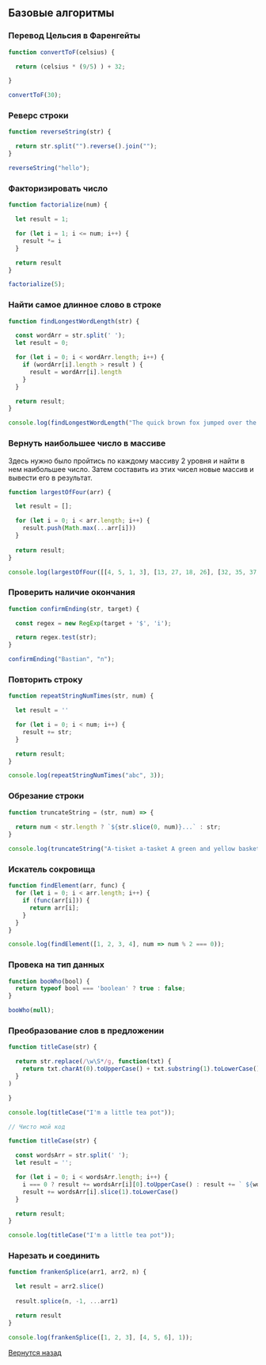 ## Базовые алгоритмы

### Перевод Цельсия в Фаренгейты


```javascript
function convertToF(celsius) {

  return (celsius * (9/5) ) + 32;

}

convertToF(30);
```


### Реверс строки


```javascript
function reverseString(str) {

  return str.split("").reverse().join(""); 
}

reverseString("hello");
```


### Факторизировать число


```javascript
function factorialize(num) {

  let result = 1;

  for (let i = 1; i <= num; i++) {
    result *= i
  }

  return result
}

factorialize(5);
```


### Найти самое длинное слово в строке


```javascript
function findLongestWordLength(str) {

  const wordArr = str.split(' ');
  let result = 0;

  for (let i = 0; i < wordArr.length; i++) {
    if (wordArr[i].length > result ) {
      result = wordArr[i].length
    }
  }

  return result;
}

console.log(findLongestWordLength("The quick brown fox jumped over the lazy dog"));
```


### Вернуть наибольшее число в массиве

Здесь нужно было пройтись по каждому массиву 2 уровня и найти в нем наибольшее число. Затем составить из этих чисел новые массив и вывести его в результат.

```javascript
function largestOfFour(arr) {

  let result = [];

  for (let i = 0; i < arr.length; i++) {
    result.push(Math.max(...arr[i]))
  }
  
  return result;
}

console.log(largestOfFour([[4, 5, 1, 3], [13, 27, 18, 26], [32, 35, 37, 39], [1000, 1001, 857, 1]]));
```


### Проверить наличие окончания


```javascript
function confirmEnding(str, target) {

  const regex = new RegExp(target + '$', 'i');

  return regex.test(str);
}

confirmEnding("Bastian", "n");
```


### Повторить строку


```javascript
function repeatStringNumTimes(str, num) {

  let result = ''

  for (let i = 0; i < num; i++) {
    result += str;
  }

  return result;
}

console.log(repeatStringNumTimes("abc", 3));
```


### Обрезание строки


```javascript
function truncateString = (str, num) => {
  
  return num < str.length ? `${str.slice(0, num)}...` : str;
}

console.log(truncateString("A-tisket a-tasket A green and yellow basket", 8));
```


### Искатель сокровища


```javascript
function findElement(arr, func) {
  for (let i = 0; i < arr.length; i++) {
    if (func(arr[i])) {
      return arr[i];
    }
  } 
}

console.log(findElement([1, 2, 3, 4], num => num % 2 === 0));
```


### Провека на тип данных


```javascript
function booWho(bool) {
  return typeof bool === 'boolean' ? true : false;
}

booWho(null);
```


### Преобразование слов в предложении


```javascript
function titleCase(str) {

  return str.replace(/\w\S*/g, function(txt) {
    return txt.charAt(0).toUpperCase() + txt.substring(1).toLowerCase();
  }
)

}

console.log(titleCase("I'm a little tea pot"));
```


```javascript
// Чисто мой код

function titleCase(str) {

  const wordsArr = str.split(' ');
  let result = '';

  for (let i = 0; i < wordsArr.length; i++) {
    i === 0 ? result += wordsArr[i][0].toUpperCase() : result += ` ${wordsArr[i][0].toUpperCase()}`
    result += wordsArr[i].slice(1).toLowerCase()
  }

  return result;
}

console.log(titleCase("I'm a little tea pot"));
```


### Нарезать и соединить


```javascript
function frankenSplice(arr1, arr2, n) {

  let result = arr2.slice()
  
  result.splice(n, -1, ...arr1)

  return result
}

console.log(frankenSplice([1, 2, 3], [4, 5, 6], 1));
```






[Вернутся назад](../README.md)